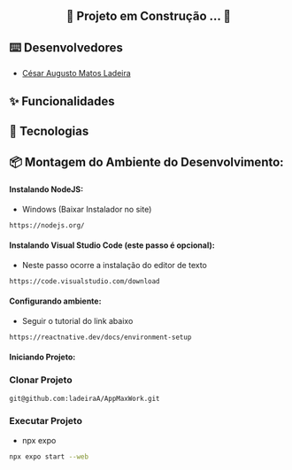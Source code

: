 <div align="center">
   
   ## 🚧 Projeto em Construção ... 🚧
   
</div>


## ⌨️ Desenvolvedores

- [César Augusto Matos Ladeira](https://gitlab.com/ladeiraA)

## ✨ Funcionalidades

## 🔨 Tecnologias

## 📦 Montagem do Ambiente do Desenvolvimento:

#### Instalando NodeJS:

- Windows (Baixar Instalador no site)
  
```sh
https://nodejs.org/

```

#### Instalando Visual Studio Code (este passo é opcional):

- Neste passo ocorre a instalação do editor de texto

```sh
https://code.visualstudio.com/download

```

#### Configurando ambiente:
- Seguir o tutorial do link abaixo
  
```sh
https://reactnative.dev/docs/environment-setup
```

#### Iniciando Projeto:

### Clonar Projeto

```sh
git@github.com:ladeiraA/AppMaxWork.git
```

### Executar Projeto

- npx expo

```sh
npx expo start --web
```
